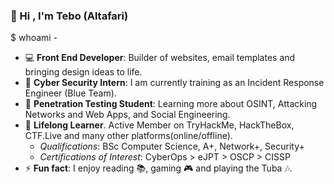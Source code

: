 ### :wave: Hi , I'm Tebo (Altafari)

$ whoami - 
*  :computer: __Front End Developer__: Builder of websites, email templates and bringing design ideas to life. 
*  :dart: __Cyber Security Intern__: I am currently training as an Incident Response Engineer (Blue Team).
*  :school_satchel: __Penetration Testing Student__: Learning more about OSINT, Attacking Networks and Web Apps, and Social Engineering. 
*  :seedling: __Lifelong Learner__. Active Member on TryHackMe, HackTheBox, CTF.Live and many other platforms(online/offline).
    * *Qualifications*: BSc Computer Science, A+, Network+, Security+
    * *Certifications of Interest*: CyberOps > eJPT > OSCP > CISSP
* ⚡ __Fun fact__: I enjoy reading  :books:, gaming  :video_game: and playing the Tuba :notes:.

<script src="https://tryhackme.com/badge/32490"></script>
